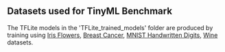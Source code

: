 ## Datasets used for TinyML Benchmark

The TFLite models in the 'TFLite_trained_models' folder are produced by training using [Iris Flowers](https://archive.ics.uci.edu/ml/datasets/iris), [Breast Cancer](https://www.kaggle.com/uciml/breast-cancer-wisconsin-data), [MNIST Handwritten Digits](http://yann.lecun.com/exdb/mnist/), [Wine](https://archive.ics.uci.edu/ml/datasets/wine) datasets.

